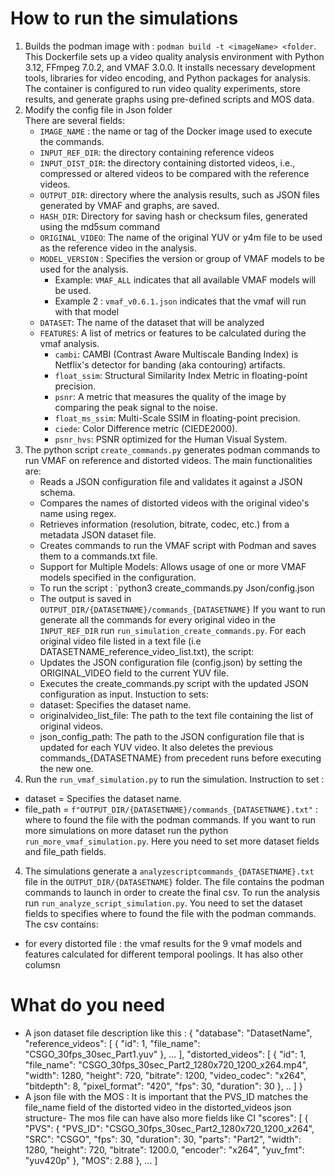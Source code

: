 # How to run the simulations 
1. Builds the podman image with :  `podman build -t <imageName> <folder`. 
    This Dockerfile sets up a video quality analysis environment with Python 3.12, FFmpeg 7.0.2, and VMAF 3.0.0. It installs necessary development tools, libraries for video encoding, and Python packages for analysis. The container is configured to run video quality experiments, store results, and generate graphs using pre-defined scripts and MOS data.
2. Modify the config file in Json folder    
    There are several fields:
    - `IMAGE_NAME` : the name or tag of the Docker image used to execute the commands.
    - `INPUT_REF_DIR`: the directory containing reference videos
    - `INPUT_DIST_DIR`: the directory containing distorted videos, i.e., compressed or altered videos to be compared with the reference videos.
    - `OUTPUT_DIR`: directory where the analysis results, such as JSON files generated by VMAF and graphs, are saved.
    - `HASH_DIR`: Directory for saving hash or checksum files, generated using the md5sum command
    - `ORIGINAL_VIDEO`: The name of the original YUV or y4m file to be used as the reference video in the analysis.
    - `MODEL_VERSION` :  Specifies the version or group of VMAF models to be used for the analysis.
        - Example: `VMAF_ALL` indicates that all available VMAF models will be used.
        - Example 2 : `vmaf_v0.6.1.json` indicates that the vmaf will run with that model
    - `DATASET`:  The name of the dataset that will be analyzed
    - `FEATURES`: A list of metrics or features to be calculated during the vmaf analysis.
        - `cambi`: CAMBI (Contrast Aware Multiscale Banding Index) is Netflix's detector for banding (aka contouring) artifacts.
        - `float_ssim`: Structural Similarity Index Metric in floating-point precision.
        - `psnr`: A metric that measures the quality of the image by comparing the peak signal to the noise.
        - `float_ms_ssim`: Multi-Scale SSIM in floating-point precision.
        - `ciede`: Color Difference metric (CIEDE2000).
        - `psnr_hvs`: PSNR optimized for the Human Visual System.
2. The python script `create_commands.py`  generates podman commands to run VMAF on reference and distorted videos. The main   functionalities are:
   - Reads a JSON configuration file and validates it against a JSON schema.
   - Compares the names of distorted videos with the original video's name using regex.
   - Retrieves information (resolution, bitrate, codec, etc.) from a metadata JSON dataset file.
   - Creates commands to run the VMAF script with Podman and saves them to a commands.txt file.
   - Support for Multiple Models: Allows usage of one or more VMAF models specified in the configuration.
   - To run the script : `python3 create_commands.py Json/config.json
   - The output is saved in `OUTPUT_DIR/{DATASETNAME}/commands_{DATASETNAME}`
 If you want to run generate all the commands for every original video  in the `INPUT_REF_DIR` run `run_simulation_create_commands.py`. 
 For each original video file listed in a text file (i.e DATASETNAME_reference_video_list.txt), the script: 
   - Updates the JSON configuration file (config.json) by setting the ORIGINAL_VIDEO field to the current YUV file.
   - Executes the create_commands.py script with the updated JSON configuration as input.
Instuction to sets:
    - dataset: Specifies the dataset name.
    - originalvideo_list_file: The path to the text file containing the list of original videos.
    - json_config_path: The path to the JSON configuration file that is updated for each YUV video.
It also deletes the previous commands_{DATASETNAME} from precedent runs before executing the new one.
3. Run the `run_vmaf_simulation.py` to run the simulation.
Instruction to set : 
- dataset = Specifies the dataset name.
- file_path = `f"OUTPUT_DIR/{DATASETNAME}/commands_{DATASETNAME}.txt"` : where to found the file with the podman commands.
If you want to run more simulations on more dataset run the python `run_more_vmaf_simulation.py`. Here you need to set more dataset fields and file_path fields.
4. The simulations generate a `analyzescriptcommands_{DATASETNAME}.txt` file in the `OUTPUT_DIR/{DATASETNAME}` folder. 
The file contains the podman commands to launch in order to create the final csv.
To run the analysis run `run_analyze_script_simulation.py`. You need to set the dataset fields to specifies where to found the file with the podman commands.
The csv contains:
- for every distorted file : the vmaf results for the 9 vmaf models and features calculated for different temporal poolings. It has also other columsn 

# What do you need
- A json dataset file description like this :
{
  "database": "DatasetName",
  "reference_videos": [ {
      "id": 1,
      "file_name": "CSGO_30fps_30sec_Part1.yuv"
    },
    ...
  ],
  "distorted_videos": [
    {
      "id": 1,
      "file_name": "CSGO_30fps_30sec_Part2_1280x720_1200_x264.mp4",
      "width": 1280,
      "height": 720,
      "bitrate": 1200,
      "video_codec": "x264",
      "bitdepth": 8,
      "pixel_format": "420",
      "fps": 30,
      "duration": 30
    },
    ..
  ]
}
- A json file with the MOS :
It is important that the PVS_ID matches the file_name field of the distorted video in the distorted_videos json structure-
The mos file can have also more fields like CI
"scores": [
        {
            "PVS": {
                "PVS_ID": "CSGO_30fps_30sec_Part2_1280x720_1200_x264",
                "SRC": "CSGO",
                "fps": 30,
                "duration": 30,
                "parts": "Part2",
                "width": 1280,
                "height": 720,
                "bitrate": 1200.0,
                "encoder": "x264",
                "yuv_fmt": "yuv420p"
            },
            "MOS": 2.88
        },
        ...
]